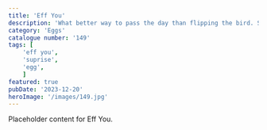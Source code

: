 ```yaml
---
title: 'Eff You'
description: 'What better way to pass the day than flipping the bird. Suprise egg once cracked it reveals a middle finger. A couple of options available. Finger with egg bas as stand. Egg on it's own and finger on it's own so you can pause the print and add the finger or a finger printed inside with supports. Pause the print to add keyring hoop..'
category: 'Eggs'
catalogue number: '149'
tags: [
    'eff you', 
    'suprise',
    'egg', 
    ]
featured: true
pubDate: '2023-12-20'
heroImage: '/images/149.jpg'
---
```


Placeholder content for Eff You.
